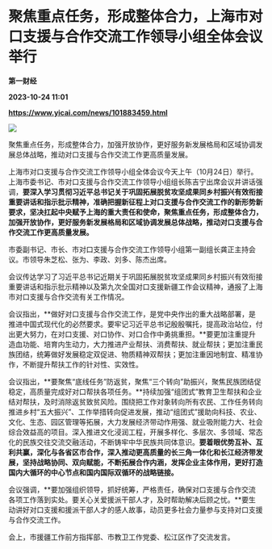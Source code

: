 # 聚焦重点任务，形成整体合力，上海市对口支援与合作交流工作领导小组全体会议举行
**第一财经**

**2023-10-24 11:01**

**https://www.yicai.com/news/101883459.html**

![](https://imgcdn.yicai.com/uppics/slides/2023/10/930509f06360c83c8c2bb63adfd16875.jpg)

聚焦重点任务，形成整体合力，加强开放协作，更好服务新发展格局和区域协调发展总体战略，推动对口支援与合作交流工作更高质量发展。

上海市对口支援与合作交流工作领导小组全体会议今天上午（10月24日）举行。上海市委书记、市对口支援与合作交流工作领导小组组长陈吉宁出席会议并讲话强调，**要深入学习贯彻习近平总书记关于巩固拓展脱贫攻坚成果同乡村振兴有效衔接重要讲话和指示批示精神，准确把握新征程上对口支援与合作交流工作的新形势新要求，坚决扛起中央赋予上海的重大责任和使命，聚焦重点任务，形成整体合力，加强开放协作，更好服务新发展格局和区域协调发展总体战略，推动对口支援与合作交流工作更高质量发展。**

市委副书记、市长、市对口支援与合作交流工作领导小组第一副组长龚正主持会议。市领导朱芝松、张为、李政、刘多、陈杰出席。

会议传达学习了习近平总书记近期关于巩固拓展脱贫攻坚成果同乡村振兴有效衔接重要讲话和指示批示精神以及第九次全国对口支援新疆工作会议精神，通报了上海市对口支援与合作交流有关工作情况。

会议指出，**做好对口支援与合作交流工作，是党中央作出的重大战略部署，是推进中国式现代化的必然要求。要牢记习近平总书记殷殷嘱托，提高政治站位，付出更大努力，在对口支援、对口协作、对口合作中勇挑重担。**要更加注重提升造血功能、培育内生动力，大力推进产业帮扶、消费帮扶、就业帮扶；更加注重民族团结，统筹做好发展稳定双促进、物质精神双帮扶；更加注重因地制宜、精准协作，不断提升帮扶工作的针对性、实效性。

会议指出，**要聚焦“底线任务”防返贫，聚焦“三个转向”助振兴，聚焦民族团结促稳定，高质量完成好对口帮扶各项任务。**持续加强“组团式”教育卫生帮扶和企业结对帮扶，及时消除返贫致贫风险。围绕把工作对象转向所有农民、工作任务转向推进乡村“五大振兴”、工作举措转向促进发展，推动“组团式”援助向科技、农业、文化、生态、园区管理等拓展，大力发展经济带动作用强、就业吸附能力大、社会综合效益高的项目。深入推进文化浸润工程，开展多样化、多层次、多领域、常态化的民族交往交流交融活动，不断铸牢中华民族共同体意识。**要着眼优势互补、互利共赢，深化与各省区市合作，深入推动更高质量的长三角一体化和长江经济带发展，坚持战略协同、双向赋能，不断拓展合作内涵，发挥企业主体作用，更好打造国内大循环的中心节点和国内国际双循环的战略链接。**

会议强调，**要加强组织领导，抓好统筹，严格责任，确保对口支援与合作交流各项工作落到实处。要关心关爱援派干部人才，及时帮助解决后顾之忧。**要生动讲好对口支援和援派干部人才的感人故事，动员更多社会力量参与支持对口支援与合作交流工作。

会上，市援疆工作前方指挥部、市教卫工作党委、松江区作了交流发言。